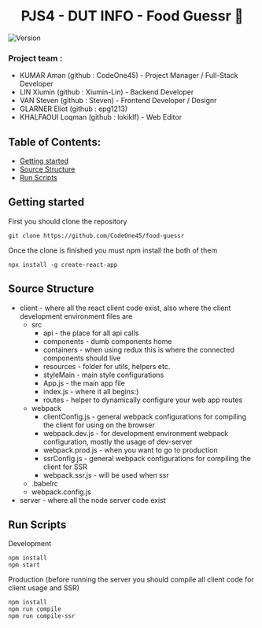 <h1 align="center">PJS4 - DUT INFO - Food Guessr 🍔</h1>
<p>
  <img alt="Version" src="https://img.shields.io/badge/version-0.1.0-blue.svg?cacheSeconds=2592000" />
</p>

### Project team :
 - KUMAR Aman (github : CodeOne45) - Project Manager / Full-Stack Developer 
 - LIN Xiumin (github : Xiumin-Lin) - Backend Developer
 - VAN Steven (github : Steven) - Frontend Developer  / Designr 
 - GLARNER Eliot (github : epg1213) 
 - KHALFAOUI Loqman (github : lokiklf) - Web Editor

## Table of Contents:

- [Getting started](#getting-started)
- [Source Structure](#source-structure)
- [Run Scripts](#run-scripts)

## Getting started

First you should clone the repository

```
git clone https://github.com/CodeOne45/food-guessr
```

Once the clone is finished you must npm install the both of them

```
npx install -g create-react-app
```

## Source Structure

- client - where all the react client code exist, also where the client development environment files are
  - src
    - api - the place for all api calls
    - components - dumb components home
    - containers - when using redux this is where the connected components should live
    - resources - folder for utils, helpers etc.
    - styleMain - main style configurations
    - App.js - the main app file
    - index.js - where it all begins:)
    - routes - helper to dynamically configure your web app routes
  - webpack
    - clientConfig.js - general webpack configurations for compiling the client for using on the browser
    - webpack.dev.js - for development environment webpack configuration, mostly the usage of dev-server
    - webpack.prod.js - when you want to go to production
    - ssrConfig.js - general webpack configurations for compiling the client for SSR
    - webpack.ssr.js - will be used when ssr
  - .babelrc
  - webpack.config.js
- server - where all the node server code exist

## Run Scripts

Development

```
npm install
npm start
```

Production (before running the server you should compile all client code for client usage and SSR)

```
npm install
npm run compile
npm run compile-ssr
```
